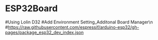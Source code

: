 # ESP32Board
  #Using Lolin D32
  #Add Environment Setting_Additonal Board Manager\n
  #https://raw.githubusercontent.com/espressif/arduino-esp32/gh-pages/package_esp32_dev_index.json
